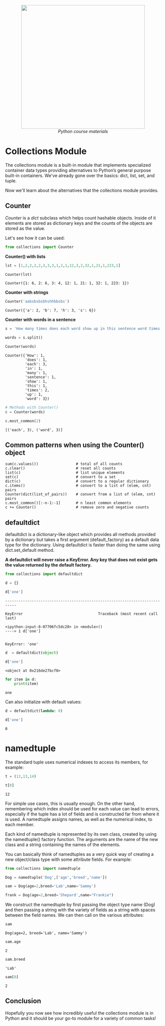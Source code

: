 <center>
    <img src='https://intecbrussel.be/img/logo3.png' width='400px' height='auto'/>
    <br/>
    <em>Python course materials</em>
</center>

# Collections Module

The collections module is a built-in module that implements specialized container data types providing alternatives to Python’s general purpose built-in containers. We've already gone over the basics: dict, list, set, and tuple.

Now we'll learn about the alternatives that the collections module provides.

## Counter

*Counter* is a *dict* subclass which helps count hashable objects. Inside of it elements are stored as dictionary keys and the counts of the objects are stored as the value.

Let's see how it can be used:


```python
from collections import Counter
```

**Counter() with lists**


```python
lst = [1,2,2,2,2,3,3,3,1,2,1,12,3,2,32,1,21,1,223,1]

Counter(lst)
```




    Counter({1: 6, 2: 6, 3: 4, 12: 1, 21: 1, 32: 1, 223: 1})



**Counter with strings**


```python
Counter('aabsbsbsbhshhbbsbs')
```




    Counter({'a': 2, 'b': 7, 'h': 3, 's': 6})



**Counter with words in a sentence**


```python
s = 'How many times does each word show up in this sentence word times each each word'

words = s.split()

Counter(words)
```




    Counter({'How': 1,
             'does': 1,
             'each': 3,
             'in': 1,
             'many': 1,
             'sentence': 1,
             'show': 1,
             'this': 1,
             'times': 2,
             'up': 1,
             'word': 3})




```python
# Methods with Counter()
c = Counter(words)

c.most_common(2)
```




    [('each', 3), ('word', 3)]



## Common patterns when using the Counter() object

    sum(c.values())                 # total of all counts
    c.clear()                       # reset all counts
    list(c)                         # list unique elements
    set(c)                          # convert to a set
    dict(c)                         # convert to a regular dictionary
    c.items()                       # convert to a list of (elem, cnt) pairs
    Counter(dict(list_of_pairs))    # convert from a list of (elem, cnt) pairs
    c.most_common()[:-n-1:-1]       # n least common elements
    c += Counter()                  # remove zero and negative counts

## defaultdict

defaultdict is a dictionary-like object which provides all methods provided by a dictionary but takes a first argument (default_factory) as a default data type for the dictionary. Using defaultdict is faster than doing the same using dict.set_default method.

**A defaultdict will never raise a KeyError. Any key that does not exist gets the value returned by the default factory.**


```python
from collections import defaultdict
```


```python
d = {}
```


```python
d['one'] 
```


    ---------------------------------------------------------------------------

    KeyError                                  Traceback (most recent call last)

    <ipython-input-8-07706fc5dc20> in <module>()
    ----> 1 d['one']
    

    KeyError: 'one'



```python
d  = defaultdict(object)
```


```python
d['one'] 
```




    <object at 0x216de27bcf0>




```python
for item in d:
    print(item)
```

    one
    

Can also initialize with default values:


```python
d = defaultdict(lambda: 0)
```


```python
d['one']
```




    0



# namedtuple
The standard tuple uses numerical indexes to access its members, for example:


```python
t = (12,13,14)
```


```python
t[0]
```




    12



For simple use cases, this is usually enough. On the other hand, remembering which index should be used for each value can lead to errors, especially if the tuple has a lot of fields and is constructed far from where it is used. A namedtuple assigns names, as well as the numerical index, to each member. 

Each kind of namedtuple is represented by its own class, created by using the namedtuple() factory function. The arguments are the name of the new class and a string containing the names of the elements.

You can basically think of namedtuples as a very quick way of creating a new object/class type with some attribute fields.
For example:


```python
from collections import namedtuple
```


```python
Dog = namedtuple('Dog',['age','breed','name'])

sam = Dog(age=2,breed='Lab',name='Sammy')

frank = Dog(age=2,breed='Shepard',name="Frankie")
```

We construct the namedtuple by first passing the object type name (Dog) and then passing a string with the variety of fields as a string with spaces between the field names. We can then call on the various attributes:


```python
sam
```




    Dog(age=2, breed='Lab', name='Sammy')




```python
sam.age
```




    2




```python
sam.breed
```




    'Lab'




```python
sam[0]
```




    2



## Conclusion

Hopefully you now see how incredibly useful the collections module is in Python and it should be your go-to module for a variety of common tasks!
